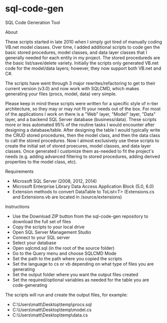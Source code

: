 # sql-code-gen
SQL Code Generation Tool

About

These scripts started in late 2010 when I simply got tired of manually coding VB.net model classes. Over time, I added additional scripts to code gen the basic stored procedures, model classes, and data layer classes that I generally needed for each entity in my project. The stored procedureds are the basic list/save/delete variety. Initially the scripts only generated VB.net code for the model/data layers; however, they now support both VB.net and C#.

The scripts have went through 3 major rewrites/refactoring to get to their current version (v3.0) and now work with SQLCMD, which makes generating your files (procs, model, data) very simple.

Please keep in mind these scripts were written for a specific style of n-tier architecture, so they may or may not fit your needs out of the box. For most of the applications I work on there is a "Web" layer, "Model" layer, "Data" layer, and a backend SQL Server database (business/data). These scripts more or less automated 95% of the routine tasks I would encounter after designing a database/table. After designing the table I would typically write the CRUD stored procedures, then the model class, and then the data class to call the stored procedures. Now I almost exclusively use these scripts to create the initial set of stored proecures, model classes, and data layer classes. Once generated I customize them as-needed to fit the project's needs (e.g. adding advanced filtering to stored procedures, adding derived properties to the model class, etc).

Requirements
- Microsoft SQL Server (2008, 2012, 2014)
- Microsoft Enterprise Library Data Access Application Block (5.0, 6.0)
- Extension methods to convert DataTable to ToList&lt;T&gt; (Extensions.cs and Extensions.vb are located in /source/extensions)

Instructions
- Use the Download ZIP button from the sql-code-gen repository to download the full set of files
- Copy the scripts to your local drive
- Open SQL Server Management Studio
- Connect to your SQL server
- Select your database
- Open sqlcmd.sql (in the root of the source folder)
- Go to the Query menu and choose SQLCMD Mode
- Set the path to the path where you copied the scripts
- Set the language to cs or vb depending on what type of files you are generating
- Set the output folder where you want the output files created
- Set the required/optional variables as needed for the table you are code-generating

The scripts will run and create the output files, for example:

- C:\Users\matt\Desktop\temp\procs.sql
- C:\Users\matt\Desktop\temp\model.cs
- C:\Users\matt\Desktop\temp\data.cs
